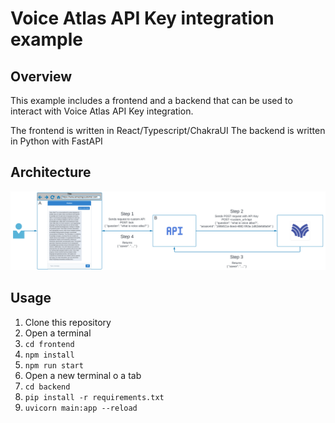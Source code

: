 # Voice Atlas API Key integration example

## Overview

This example includes a frontend and a backend that can be used to interact with Voice Atlas API Key integration.

The frontend is written in React/Typescript/ChakraUI
The backend is written in Python with FastAPI

## Architecture

![Voice Atlas API Key Integration](APIKey_Integration.png "Voice Atlas API Key Integration")

## Usage

1. Clone this repository
2. Open a terminal
3. `cd frontend`
4. `npm install`
5. `npm run start`
6. Open a new terminal o a tab
7. `cd backend`
8. `pip install -r requirements.txt`
9. `uvicorn main:app --reload`

